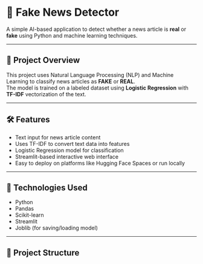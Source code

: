 # 📰 Fake News Detector

A simple AI-based application to detect whether a news article is **real** or **fake** using Python and machine learning techniques.

---

## 🚀 Project Overview

This project uses Natural Language Processing (NLP) and Machine Learning to classify news articles as **FAKE** or **REAL**.  
The model is trained on a labeled dataset using **Logistic Regression** with **TF-IDF** vectorization of the text.

---

## 🛠️ Features

- Text input for news article content  
- Uses TF-IDF to convert text data into features  
- Logistic Regression model for classification  
- Streamlit-based interactive web interface  
- Easy to deploy on platforms like Hugging Face Spaces or run locally  

---

## 🧰 Technologies Used

- Python  
- Pandas  
- Scikit-learn  
- Streamlit  
- Joblib (for saving/loading model)  

---

## 📁 Project Structure

